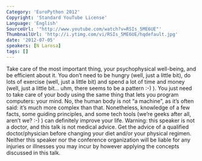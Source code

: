 ```yaml
---
Category: 'EuroPython 2012'
Copyright: 'Standard YouTube License'
Language: 'English'
SourceUrl: '"http://www.youtube.com/watch?v=RSIs_5ME6UE"'
ThumbnailUrl: 'http://i.ytimg.com/vi/RSIs_5ME6UE/hqdefault.jpg'
date: '2012-07-05'
speakers: [N Larosa]
tags: []
---
```

Take care of the most important thing, your psychophysical well-being, and be
efficient about it. You don’t need to be hungry (well, just a little bit), do
lots of exercise (well, just a little bit) and spend a lot of time and money
(well, just a little bit… uhm, there seems to be a pattern :-) ). You just
need to take care of your body using the same thing that lets you program
computers: your mind. No, the human body is not “a machine”, as it’s often
said: it’s much more complex than that. Nonetheless, knowledge of a few facts,
some guiding principles, and some tech tools (we’re geeks after all, aren’t
we? :-) ) can definitely improve your life. Warning: this speaker is not a
doctor, and this talk is not medical advice. Get the advice of a qualified
doctor/physician before changing your diet and/or your physical regimen.
Neither this speaker nor the conference organization will be liable for any
injuries or illnesses you may incur by however applying the concepts discussed
in this talk.

